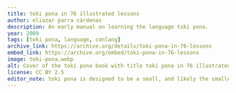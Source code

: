 ```yaml
---
title: toki pona in 76 illustrated lessons
author: eliazar parra cárdenas 
description: An early manual on learning the language toki pona.
year: 2009
tags: [toki pona, language, conlang]
archive_link: https://archive.org/details/toki-pona-in-76-lessons
embed_link: https://archive.org/embed/toki-pona-in-76-lessons
image: toki-pona.webp
alt: Cover of the toki pona book with title toki pona in 76 illustrated lessons and a smiley face logo, no eyes, and 3 light beams.
license: CC BY 2.5
editor_note: toki pona is designed to be a small, and likely the smallest, human language. The entire language is about 120 words. The idea is to break ideas down into smaller parts. I still have dreams of learning toki pona, and have read some of Sonja Lang's book. One day or weekend I hope to revisit and develop some projects around the language.
---
```


